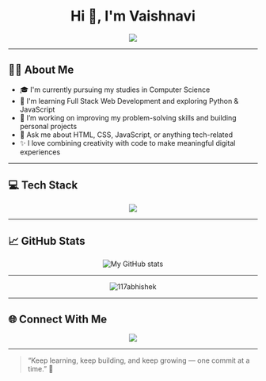 <h1 align="center">Hi 👋, I'm Vaishnavi</h1>

<p align="center">
  <img src="https://readme-typing-svg.herokuapp.com?color=00BFFF&center=true&lines=Aspiring+Developer;Passionate+Learner;Building+Tech+that+Heals+%26+Helps;Exploring+the+World+of+Tech+🌟" />
</p>


---

## 👩‍💻 About Me

- 🎓 I'm currently pursuing my studies in Computer Science 
- 🌱 I'm learning Full Stack Web Development and exploring Python & JavaScript
- 🔭 I’m working on improving my problem-solving skills and building personal projects
- 💬 Ask me about HTML, CSS, JavaScript, or anything tech-related
- ✨ I love combining creativity with code to make meaningful digital experiences

---

## 💻 Tech Stack

<p align="center">
  <img src="https://skillicons.dev/icons?i=html,css,js,python,java,git,github,vscode" />
</p>

---

## 📈 GitHub Stats

<p align="center">
  <img src="https://github-readme-stats.vercel.app/api?username=45Vaishnavi&show_icons=true&theme=default" alt="My GitHub stats" />
</p>

---


<p align="center">
  <img src="https://komarev.com/ghpvc/?username=117abhishek&label=Profile%20views&color=0e75b6&style=flat" alt="117abhishek" />
</p>

---


## 🌐 Connect With Me

<p align="center">
  <a href="mailto:">
    <img src="https://img.shields.io/badge/Gmail-red?style=for-the-badge&logo=gmail&logoColor=white" />
  </a>
  <!-- Add LinkedIn or other profiles if available -->
</p>

---

> “Keep learning, keep building, and keep growing — one commit at a time.” 🌱
